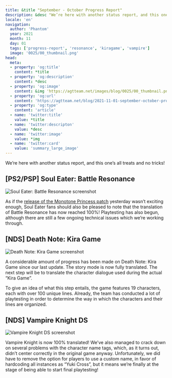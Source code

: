 ```yaml
---
title: &title "September - October Progress Report"
description: &desc "We’re here with another status report, and this one’s all treats and no tricks!"
locale: 'en'
navigation:
  author: 'Phantom'
  year: 2021
  month: 11
  day: 01
  tags: ['progress-report', 'resonance', 'kiragame', 'vampire']
  image: '0025/00_thumbnail.png'
head:
  meta:
  - property: 'og:title'
    content: *title
  - property: 'og:description'
    content: *desc
  - property: 'og:image'
    content: &img 'https://agtteam.net/images/blog/0025/00_thumbnail.png'
  - property: 'og:url'
    content: 'https://agtteam.net/blog/2021-11-01-september-october-progress-report'
  - property: 'og:type'
    content: 'article'
  - name: 'twitter:title'
    value: *title
  - name: 'twitter:descripton'
    value: *desc
  - name: 'twitter:image'
    value: *img
  - name: 'twitter:card'
    value: 'summary_large_image'
---
```


We’re here with another status report, and this one’s all treats and no tricks! 

## \[PS2/PSP\] Soul Eater: Battle Resonance

![Soul Eater: Battle Resonance screenshot](/images/blog/0025/666644697716064256_0.png)

As if the [release of the Monotone Princess patch](/blog/2021-10-31-monopri-patch-release) yesterday wasn’t exciting enough, Soul Eater fans should also be pleased to note that the translation of Battle Resonance has now reached 100%! Playtesting has also begun, although there are still a few ongoing technical issues which we’re working through.


## \[NDS\] Death Note: Kira Game

![Death Note: Kira Game screenshot](/images/blog/0025/666644697716064256_1.png)

A considerable amount of progress has been made on Death Note: Kira Game since our last update. The story mode is now fully translated. The next step will be to translate the character dialogue used during the actual “Kira Game”. 

To give an idea of what this step entails, the game features 19 characters, each with over 100 unique lines. Already, the team has conducted a lot of playtesting in order to determine the way in which the characters and their lines are organized.  


## \[NDS\] Vampire Knight DS

![Vampire Knight DS screenshot](/images/blog/0025/666644697716064256_2.png)

Vampire Knight is now 100% translated! We’ve also managed to crack down on several problems with the character name tags, which, as it turns out, didn’t center correctly in the original game anyway. Unfortunately, we did have to remove the option for players to use a custom name, in favor of hardcoding all instances as “Yuki Cross”, but it means we’re finally at the stage of being able to start final playtesting!
